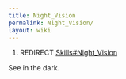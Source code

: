 ```yaml
---
title: Night_Vision
permalink: Night_Vision/
layout: wiki
---
```


1.  REDIRECT [Skills\#Night\_Vision](/keeperrl_wiki/Skills#Night_Vision "wikilink")

See in the dark.
